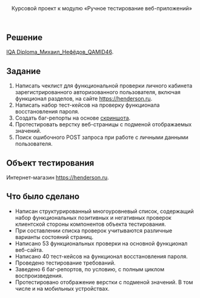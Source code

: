 <header>Курсовой проект к модулю «Ручное тестирование веб-приложений»</header>

<h2>Решение</h2><a href="https://docs.google.com/spreadsheets/d/1Sr_SmoL_Ya9nrCDhjY4YYwF53EmSHwJqNATR9hVb9I4/edit?usp=sharing">IQA Diploma_Михаил_Нефёдов_QAMID46</a>.

<h2>Задание</h2>
    <div class="list">
        <ol>
            <li>Написать чеклист для функциональной проверки личного кабинета зарегистрированного авторизованного пользователя, включая функционал разделов, на сайте <a href="https://henderson.ru">https://henderson.ru</a>.</li>
            <li> Написать набор тест-кейсов на проверку функционала восстановления пароля.</li>
            <li>Создать баг-репорты на основе <a href="https://u.netology.ru/backend/uploads/lms/content_assets/file/997/%D0%91%D0%B5%D0%B7_%D0%BD%D0%B0%D0%B7%D0%B2%D0%B0%D0%BD%D0%B8%D1%8F__2_.png">скриншота</a>. </li>
            <li>Протестировать верстку веб-страницы с подменой отображаемых значений.</li>
            <li>Поиск ошибочного POST запроса при работе с личными данными пользователя.</li>
        </ol>
    </div>

<h2>Объект тестирования</h2> Интернет-магазин <a href="https://henderson.ru">https://henderson.ru</a>.

<h2>Что было сделано</h2>
    <div class="list">
        <ul>
            <li>Написан структурированный многоуровневый список, содержащий набор функциональных позитивных и негативных проверок клиентской стороны компонентов объекта тестирования.</li>
            <li>При составлении списка проверок учитываются различные варианты состояний страниц.</li>
            <li>Написано 53 функциональных проверки на основной функционал веб-сайта.</li>
            <li>Написано 40 тест-кейсов на функционал восстановления пароля.</li>
            <li>Проведено тестирование требований.</li>
            <li>Заведено 6 баг-репортов, по условию, с полным циклом воспроизведения.</li>
            <li>Протестировано отображение верстки с подменой значений. В том числе и на мобильных устройствах.</li>
        </ul>
    </div>